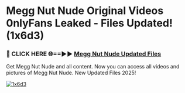 # Megg Nut Nude Original Videos 0nlyFans Leaked - Files Updated! (1x6d3)

<h3>🔴 CLICK HERE 🌐==►► <a href="https://tinyurl.com/52m3yx9h" rel="nofollow">Megg Nut Nude Updated Files</a></h3>

Get Megg Nut Nude and all content. Now you can access all videos and pictures of Megg Nut Nude. New Updated Files 2025!

[![1x6d3](https://i.imgur.com/TnHtlc8.gif)](https://tinyurl.com/52m3yx9h)
